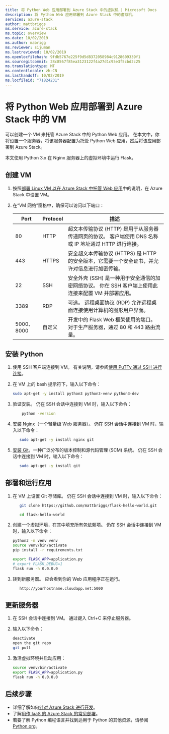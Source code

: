 ```yaml
---
title: 将 Python Web 应用部署到 Azure Stack 中的虚拟机 | Microsoft Docs
description: 将 Python Web 应用部署到 Azure Stack 中的虚拟机。
services: azure-stack
author: mattbriggs
ms.service: azure-stack
ms.topic: overview
ms.date: 10/02/2019
ms.author: mabrigg
ms.reviewer: sijuman
ms.lastreviewed: 10/02/2019
ms.openlocfilehash: 9fdb5767e225f9d5d8372058984c9128609339f1
ms.sourcegitcommit: 28c8567f85ea3123122f4a27d1c95e3f5cbd2c25
ms.translationtype: MT
ms.contentlocale: zh-CN
ms.lasthandoff: 10/02/2019
ms.locfileid: "71824231"
---
```

# <a name="deploy-a-python-web-app-to-a-vm-in-azure-stack"></a>将 Python Web 应用部署到 Azure Stack 中的 VM

可以创建一个 VM 来托管 Azure Stack 中的 Python Web 应用。 在本文中，你将设置一个服务器，将该服务器配置为托管 Python Web 应用，然后将该应用部署到 Azure Stack。

本文使用 Python 3.x 在 Nginx 服务器上的虚拟环境中运行 Flask。

## <a name="create-a-vm"></a>创建 VM

1. 按照[部署 Linux VM 以在 Azure Stack 中托管 Web 应用](azure-stack-dev-start-howto-deploy-linux.md)中的说明，在 Azure Stack 中设置 VM。

2. 在“VM 网络”窗格中，确保可以访问以下端口：

    | Port | Protocol | 描述 |
    | --- | --- | --- |
    | 80 | HTTP | 超文本传输协议 (HTTP) 是用于从服务器传递网页的协议。 客户端使用 DNS 名称或 IP 地址通过 HTTP 进行连接。 |
    | 443 | HTTPS | 安全超文本传输协议 (HTTPS) 是 HTTP 的安全版本，它需要一个安全证书，并允许对信息进行加密传输。 |
    | 22 | SSH | 安全外壳 (SSH) 是一种用于安全通信的加密网络协议。 你在 SSH 客户端上使用此连接来配置 VM 并部署应用。 |
    | 3389 | RDP | 可选。 远程桌面协议 (RDP) 允许远程桌面连接使用计算机的图形用户界面。   |
    | 5000、8000 | 自定义 | 开发中的 Flask Web 框架使用的端口。 对于生产服务器，通过 80 和 443 路由流量。 |

## <a name="install-python"></a>安装 Python

1. 使用 SSH 客户端连接到 VM。 有关说明，请参阅[使用 PuTTy 通过 SSH 进行连接](azure-stack-dev-start-howto-ssh-public-key.md#connect-with-ssh-by-using-putty)。
2. 在 VM 上的 bash 提示符下，输入以下命令：

    ```bash  
    sudo apt-get -y install python3 python3-venv python3-dev
    ```

3. 验证安装。 仍在 SSH 会话中连接到 VM 时，输入以下命令：

    ```bash  
        python -version
    ```

3. [安装 Nginx](https://www.nginx.com/resources/wiki/)（一个轻量级 Web 服务器）。 仍在 SSH 会话中连接到 VM 时，输入以下命令：

    ```bash  
       sudo apt-get -y install nginx git
    ```

4. [安装 Git](https://git-scm.com)，一种广泛分布的版本控制和源代码管理 (SCM) 系统。 仍在 SSH 会话中连接到 VM 时，输入以下命令：

    ```bash  
       sudo apt-get -y install git
    ```

## <a name="deploy-and-run-the-app"></a>部署和运行应用

1. 在 VM 上设置 Git 存储库。 仍在 SSH 会话中连接到 VM 时，输入以下命令：

    ```bash  
       git clone https://github.com/mattbriggs/flask-hello-world.git
    
       cd flask-hello-world
    ```

2. 创建一个虚拟环境，在其中填充所有包依赖项。 仍在 SSH 会话中连接到 VM 时，输入以下命令：

    ```bash  
    python3 -m venv venv
    source venv/bin/activate
    pip install -r requirements.txt
    
    export FLASK_APP=application.py
    # export FLASK_DEBUG=1 
    flask run -h 0.0.0.0
    ```

3. 转到新服务器。 应会看到你的 Web 应用程序正在运行。

    ```HTTP  
       http://yourhostname.cloudapp.net:5000
    ```

## <a name="update-your-server"></a>更新服务器

1. 在 SSH 会话中连接到 VM。 通过键入 Ctrl+C 来停止服务器。

2. 输入以下命令：

    ```bash  
    deactivate
    open the git repo
    git pull
    ```

3. 激活虚拟环境并启动应用：

    ```bash  
    source venv/bin/activate
    export FLASK_APP=application.py
    flask run -h 0.0.0.0
    ```

## <a name="next-steps"></a>后续步骤

- 详细了解如何[针对 Azure Stack 进行开发](azure-stack-dev-start.md)。
- 了解[用作 IaaS 的 Azure Stack 的常见部署](azure-stack-dev-start-deploy-app.md)。
- 若要了解 Python 编程语言并找到适用于 Python 的其他资源，请参阅 [Python.org](https://www.python.org)。

